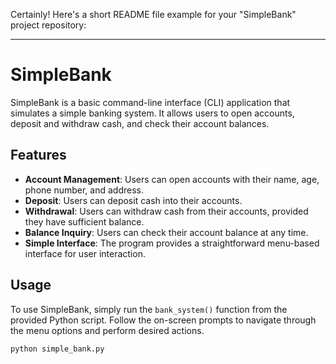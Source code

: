 Certainly! Here's a short README file example for your "SimpleBank" project repository:

---

# SimpleBank

SimpleBank is a basic command-line interface (CLI) application that simulates a simple banking system. It allows users to open accounts, deposit and withdraw cash, and check their account balances.

## Features

- **Account Management**: Users can open accounts with their name, age, phone number, and address.
- **Deposit**: Users can deposit cash into their accounts.
- **Withdrawal**: Users can withdraw cash from their accounts, provided they have sufficient balance.
- **Balance Inquiry**: Users can check their account balance at any time.
- **Simple Interface**: The program provides a straightforward menu-based interface for user interaction.

## Usage

To use SimpleBank, simply run the `bank_system()` function from the provided Python script. Follow the on-screen prompts to navigate through the menu options and perform desired actions.

```python
python simple_bank.py
```
